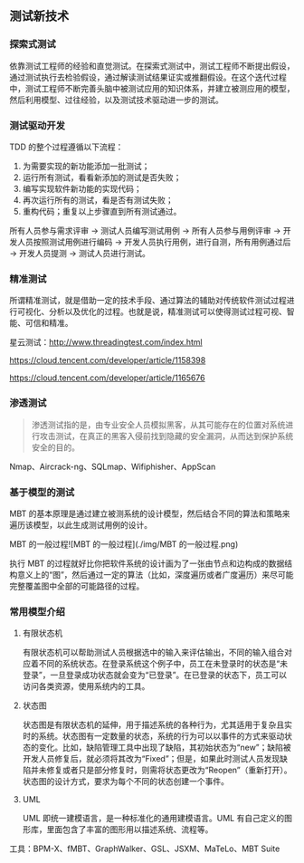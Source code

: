 ## 测试新技术

### 探索式测试

依靠测试工程师的经验和直觉测试。在探索式测试中，测试工程师不断提出假设，通过测试执行去检验假设，通过解读测试结果证实或推翻假设。在这个迭代过程中，测试工程师不断完善头脑中被测试应用的知识体系，并建立被测应用的模型，然后利用模型、过往经验，以及测试技术驱动进一步的测试。

### 测试驱动开发

TDD 的整个过程遵循以下流程：

1. 为需要实现的新功能添加一批测试；
2. 运行所有测试，看看新添加的测试是否失败；
3. 编写实现软件新功能的实现代码；
4. 再次运行所有的测试，看是否有测试失败；
5. 重构代码；重复以上步骤直到所有测试通过。

所有人员参与需求评审 -> 测试人员编写测试用例 -> 所有人员参与用例评审 -> 开发人员按照测试用例进行编码 -> 开发人员执行用例，进行自测，所有用例通过后 -> 开发人员提测 -> 测试人员进行测试。

### 精准测试

所谓精准测试，就是借助一定的技术手段、通过算法的辅助对传统软件测试过程进行可视化、分析以及优化的过程。也就是说，精准测试可以使得测试过程可视、智能、可信和精准。

星云测试：http://www.threadingtest.com/index.html

https://cloud.tencent.com/developer/article/1158398

https://cloud.tencent.com/developer/article/1165676

### 渗透测试

> 渗透测试指的是，由专业安全人员模拟黑客，从其可能存在的位置对系统进行攻击测试，在真正的黑客入侵前找到隐藏的安全漏洞，从而达到保护系统安全的目的。

Nmap、Aircrack-ng、SQLmap、Wifiphisher、AppScan 

### 基于模型的测试

MBT 的基本原理是通过建立被测系统的设计模型，然后结合不同的算法和策略来遍历该模型，以此生成测试用例的设计。

MBT 的一般过程![MBT 的一般过程](./img/MBT 的一般过程.png)

执行 MBT 的过程就好比你把软件系统的设计画为了一张由节点和边构成的数据结构意义上的“图”，然后通过一定的算法（比如，深度遍历或者广度遍历）来尽可能完整覆盖图中全部的可能路径的过程。

### 常用模型介绍

1. 有限状态机

   有限状态机可以帮助测试人员根据选中的输入来评估输出，不同的输入组合对应着不同的系统状态。在登录系统这个例子中，员工在未登录时的状态是“未登录”，一旦登录成功状态就会变为“已登录”。在已登录的状态下，员工可以访问各类资源，使用系统内的工具。

2. 状态图

   状态图是有限状态机的延伸，用于描述系统的各种行为，尤其适用于复杂且实时的系统。状态图有一定数量的状态，系统的行为可以以事件的方式来驱动状态的变化。比如，缺陷管理工具中出现了缺陷，其初始状态为“new”；缺陷被开发人员修复后，就必须将其改为“Fixed”；但是，如果此时测试人员发现缺陷并未修复或者只是部分修复时，则需将状态更改为“Reopen”（重新打开）。状态图的设计方式，要求为每个不同的状态创建一个事件。

3. UML

   UML 即统一建模语言，是一种标准化的通用建模语言。UML 有自己定义的图形库，里面包含了丰富的图形用以描述系统、流程等。

工具：BPM-X、fMBT、GraphWalker、GSL、JSXM、MaTeLo、MBT Suite 